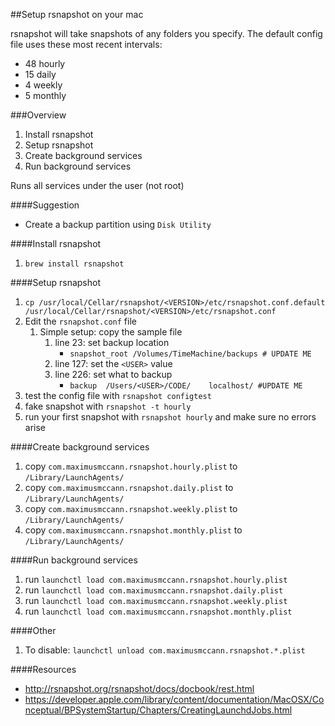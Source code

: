 ##Setup rsnapshot on your mac

rsnapshot will take snapshots of any folders you specify.  The default config file uses these most recent intervals:

- 48 hourly
- 15 daily
- 4 weekly 
- 5 monthly

###Overview
1. Install rsnapshot
2. Setup rsnapshot
3. Create background services
4. Run background services

Runs all services under the user (not root)

####Suggestion
- Create a backup partition using `Disk Utility`

####Install rsnapshot
1. `brew install rsnapshot`

####Setup rsnapshot
1. `cp /usr/local/Cellar/rsnapshot/<VERSION>/etc/rsnapshot.conf.default /usr/local/Cellar/rsnapshot/<VERSION>/etc/rsnapshot.conf`
2. Edit the `rsnapshot.conf` file 
	1. Simple setup: copy the sample file
		1. line 23: set backup location 
			- `snapshot_root /Volumes/TimeMachine/backups # UPDATE ME`
		2. line 127: set the `<USER>` value
		3. line 226: set what to backup 
			- `backup  /Users/<USER>/CODE/    localhost/ #UPDATE ME`
3. test the config file with `rsnapshot configtest`
4. fake snapshot with `rsnapshot -t hourly`
5. run your first snapshot with `rsnapshot hourly` and make sure no errors arise

####Create background services
1. copy `com.maximusmccann.rsnapshot.hourly.plist` to `/Library/LaunchAgents/`
1. copy `com.maximusmccann.rsnapshot.daily.plist` to `/Library/LaunchAgents/`
1. copy `com.maximusmccann.rsnapshot.weekly.plist` to `/Library/LaunchAgents/`
1. copy `com.maximusmccann.rsnapshot.monthly.plist` to `/Library/LaunchAgents/`

####Run background services
1. run `launchctl load com.maximusmccann.rsnapshot.hourly.plist`
2. run `launchctl load com.maximusmccann.rsnapshot.daily.plist`
3. run `launchctl load com.maximusmccann.rsnapshot.weekly.plist`
4. run `launchctl load com.maximusmccann.rsnapshot.monthly.plist`


####Other
1. To disable: `launchctl unload com.maximusmccann.rsnapshot.*.plist`


####Resources
- http://rsnapshot.org/rsnapshot/docs/docbook/rest.html
- https://developer.apple.com/library/content/documentation/MacOSX/Conceptual/BPSystemStartup/Chapters/CreatingLaunchdJobs.html
